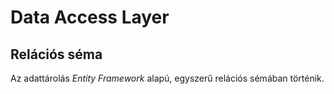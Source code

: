 # Data Access Layer

## Relációs séma
Az adattárolás *Entity Framework* alapú, egyszerű relációs sémában történik.
